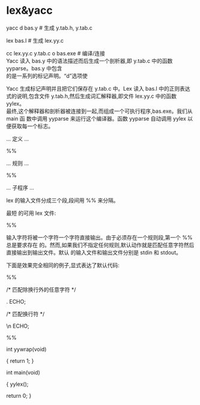 # lex&yacc

yacc ­d bas.y         \# 生成 y.tab.h, y.tab.c

lex bas.l            \# 生成 lex.yy.c

cc lex.yy.c y.tab.c ­o bas.exe   \# 编译/连接  
Yacc 读入 bas.y 中的语法描述而后生成一个剖析器,即 y.tab.c 中的函数 yyparse。bas.y 中包含  
的是一系列的标记声明。“­d”选项使

Yacc 生成标记声明并且把它们保存在 y.tab.c 中。Lex 读入 bas.l 中的正则表达式的说明,包含文件 y.tab.h,然后生成词汇解释器,即文件 lex.yy.c 中的函数 yylex。  
最终,这个解释器和剖析器被连接到一起,而组成一个可执行程序,bas.exe。我们从 main 函 数中调用 yyparse 来运行这个编译器。函数 yyparse 自动调用 yylex 以便获取每一个标志。

... 定义 ...

%%

... 规则 ...

%%

... 子程序 ...

lex 的输入文件分成三个段,段间用 %% 来分隔。

最短 的可用 lex 文件:

%%

输入字符将被一个字符一个字符直接输出。由于必须存在一个规则段,第一个 %% 总是要求存在 的。然而,如果我们不指定任何规则,默认动作就是匹配任意字符然后直接输出到输出文件。默认 的输入文件和输出文件分别是 stdin 和 stdout。

下面是效果完全相同的例子,显式表达了默认代码: 

%%

/\* 匹配除换行外的任意字符 \*/

 . ECHO;

/\* 匹配换行符 \*/

 \n ECHO;

%%

int yywrap\(void\)

 {return 1; }

int main\(void\) 

{ yylex\(\);

return 0; }

